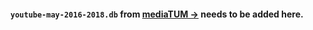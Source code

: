 #### `youtube-may-2016-2018.db` from [mediaTUM &rarr;](http://doi.org/10.14459/2018md1447027) needs to be added here.